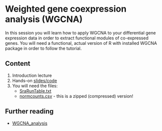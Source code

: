 # Weighted gene coexpression analysis (WGCNA)
In this session you will learn how to apply WGCNA to your differential gene expression data in order to extract functional modules of co-expressed genes. You will need a functional, actual version of R with installed WGCNA package in order to follow the tutorial.

## Content
1. Introduction lecture 
2. Hands-on [slides/code](https://github.com/fehrhart/STREAMLINEworkshop.github.io/blob/main/WGCNA.Rmd)
3. You will need the files:
   * [SraRunTable.txt](https://github.com/fehrhart/STREAMLINEworkshop.github.io/blob/main/SraRunTable.txt)
   * [normcounts.csv](https://github.com/fehrhart/STREAMLINEworkshop.github.io/blob/main/normcounts.zip) - this is a zipped (compressed) version!

## Further reading
- [WGCNA_analysis](https://deneflab.github.io/HNA_LNA_productivity/WGCNA_analysis.html)

